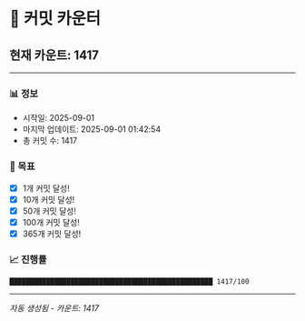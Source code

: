 # 🔢 커밋 카운터

## 현재 카운트: 1417

---

### 📊 정보
- 시작일: 2025-09-01
- 마지막 업데이트: 2025-09-01 01:42:54
- 총 커밋 수: 1417

### 🎯 목표
- [x] 1개 커밋 달성!
- [x] 10개 커밋 달성!
- [x] 50개 커밋 달성!
- [x] 100개 커밋 달성!
- [x] 365개 커밋 달성!

### 📈 진행률
```
██████████████████████████████████████████████████ 1417/100
```

---
*자동 생성됨 - 카운트: 1417*
